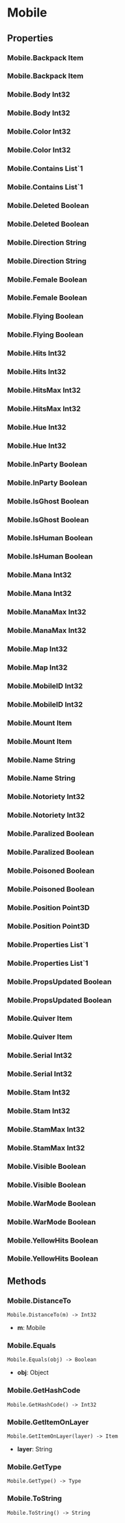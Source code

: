 # Mobile    

## Properties  
### Mobile.Backpack __Item__
### Mobile.Backpack __Item__
### Mobile.Body __Int32__
### Mobile.Body __Int32__
### Mobile.Color __Int32__
### Mobile.Color __Int32__
### Mobile.Contains __List`1__
### Mobile.Contains __List`1__
### Mobile.Deleted __Boolean__
### Mobile.Deleted __Boolean__
### Mobile.Direction __String__
### Mobile.Direction __String__
### Mobile.Female __Boolean__
### Mobile.Female __Boolean__
### Mobile.Flying __Boolean__
### Mobile.Flying __Boolean__
### Mobile.Hits __Int32__
### Mobile.Hits __Int32__
### Mobile.HitsMax __Int32__
### Mobile.HitsMax __Int32__
### Mobile.Hue __Int32__
### Mobile.Hue __Int32__
### Mobile.InParty __Boolean__
### Mobile.InParty __Boolean__
### Mobile.IsGhost __Boolean__
### Mobile.IsGhost __Boolean__
### Mobile.IsHuman __Boolean__
### Mobile.IsHuman __Boolean__
### Mobile.Mana __Int32__
### Mobile.Mana __Int32__
### Mobile.ManaMax __Int32__
### Mobile.ManaMax __Int32__
### Mobile.Map __Int32__
### Mobile.Map __Int32__
### Mobile.MobileID __Int32__
### Mobile.MobileID __Int32__
### Mobile.Mount __Item__
### Mobile.Mount __Item__
### Mobile.Name __String__
### Mobile.Name __String__
### Mobile.Notoriety __Int32__
### Mobile.Notoriety __Int32__
### Mobile.Paralized __Boolean__
### Mobile.Paralized __Boolean__
### Mobile.Poisoned __Boolean__
### Mobile.Poisoned __Boolean__
### Mobile.Position __Point3D__
### Mobile.Position __Point3D__
### Mobile.Properties __List`1__
### Mobile.Properties __List`1__
### Mobile.PropsUpdated __Boolean__
### Mobile.PropsUpdated __Boolean__
### Mobile.Quiver __Item__
### Mobile.Quiver __Item__
### Mobile.Serial __Int32__
### Mobile.Serial __Int32__
### Mobile.Stam __Int32__
### Mobile.Stam __Int32__
### Mobile.StamMax __Int32__
### Mobile.StamMax __Int32__
### Mobile.Visible __Boolean__
### Mobile.Visible __Boolean__
### Mobile.WarMode __Boolean__
### Mobile.WarMode __Boolean__
### Mobile.YellowHits __Boolean__
### Mobile.YellowHits __Boolean__ 
## Methods  
### Mobile.DistanceTo
```
Mobile.DistanceTo(m) -> Int32
```
- **m**: Mobile
### Mobile.Equals
```
Mobile.Equals(obj) -> Boolean
```
- **obj**: Object
### Mobile.GetHashCode
```
Mobile.GetHashCode() -> Int32
```
### Mobile.GetItemOnLayer
```
Mobile.GetItemOnLayer(layer) -> Item
```
- **layer**: String
### Mobile.GetType
```
Mobile.GetType() -> Type
```
### Mobile.ToString
```
Mobile.ToString() -> String
```
